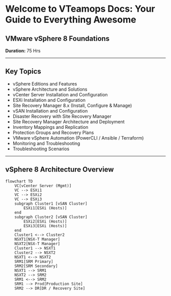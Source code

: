 # Welcome to VTeamops Docs: Your Guide to Everything Awesome

## VMware vSphere 8 Foundations  
**Duration:** 75 Hrs

---

## Key Topics

- vSphere Editions and Features
- vSphere Architecture and Solutions
- vCenter Server Installation and Configuration
- ESXi Installation and Configuration
- Site Recovery Manager 8.x (Install, Configure & Manage)
- vSAN Installation and Configuration
- Disaster Recovery with Site Recovery Manager
- Site Recovery Manager Architecture and Deployment
- Inventory Mappings and Replication
- Protection Groups and Recovery Plans
- VMware vSphere Automation (PowerCLI / Ansible / Terraform)
- Monitoring and Troubleshooting
- Troubleshooting Scenarios

---

## vSphere 8 Architecture Overview

```mermaid
flowchart TD
    VC[vCenter Server (Mgmt)]
    VC --> ESXi1
    VC --> ESXi2
    VC --> ESXi3
    subgraph Cluster1 [vSAN Cluster]
        ESXi1[ESXi (Hosts)]
    end
    subgraph Cluster2 [vSAN Cluster]
        ESXi2[ESXi (Hosts)]
        ESXi3[ESXi (Hosts)]
    end
    Cluster1 <--> Cluster2
    NSXT1[NSX-T Manager]
    NSXT2[NSX-T Manager]
    Cluster1 --> NSXT1
    Cluster2 --> NSXT2
    NSXT1 <--> NSXT2
    SRM1[SRM Primary]
    SRM2[SRM Secondary]
    NSXT1 --> SRM1
    NSXT2 --> SRM2
    SRM1 <--> SRM2
    SRM1 --> Prod[Production Site]
    SRM2 --> DR[DR / Recovery Site]
```